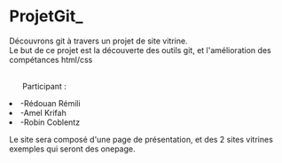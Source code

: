 # ProjetGit_
Découvrons git à travers un projet de site vitrine. <br>
Le but de ce projet est la découverte des outils git, et l'amélioration des compétances html/css <br><br>

<ul>Participant :</ul>
  <li>-Rédouan Rémili </li>
  <li>-Amel Krifah  </li>
  <li>-Robin Coblentz </li>

Le site sera composé d'une page de présentation, et des 2 sites vitrines exemples qui seront des onepage.
